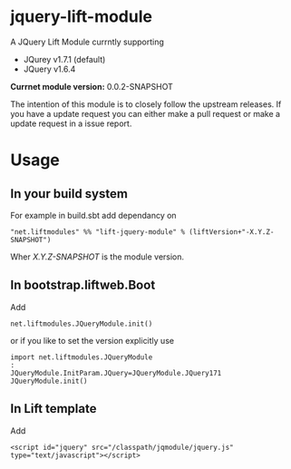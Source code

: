 jquery-lift-module
==================

A JQuery Lift Module currntly supporting 

- JQurey v1.7.1 (default)
- JQuery v1.6.4

**Currnet module version:** 0.0.2-SNAPSHOT 

The intention of this module is to closely follow the upstream releases. 
If you have a update request you can either make a pull request or make a update request in a issue report. 

Usage
=====

In your build system
--------------------

For example in build.sbt add dependancy on 

    "net.liftmodules" %% "lift-jquery-module" % (liftVersion+"-X.Y.Z-SNAPSHOT")

Wher *X.Y.Z-SNAPSHOT* is the module version.

In bootstrap.liftweb.Boot
-------------------------  

Add

    net.liftmodules.JQueryModule.init() 

or if you like to set the version explicitly use 

    import net.liftmodules.JQueryModule
    :
    JQueryModule.InitParam.JQuery=JQueryModule.JQuery171
    JQueryModule.init()

In Lift template
----------------

Add 

    <script id="jquery" src="/classpath/jqmodule/jquery.js" type="text/javascript"></script>


